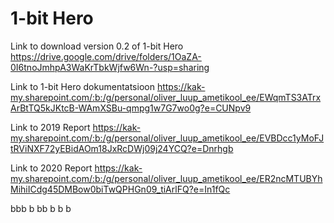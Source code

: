 # 1-bit Hero
Link to download version 0.2 of 1-bit Hero
https://drive.google.com/drive/folders/1OaZA-0I6tnoJmhpA3WaKrTbkWjfw6Wn-?usp=sharing

Link to 1-bit Hero dokumentatsioon
https://kak-my.sharepoint.com/:b:/g/personal/oliver_luup_ametikool_ee/EWqmTS3ATrxArBtTQ5kJKtcB-WAmXSBu-qmpg1w7G7wo0g?e=CUNpv9

Link to 2019 Report
https://kak-my.sharepoint.com/:b:/g/personal/oliver_luup_ametikool_ee/EVBDcc1yMoFJtRViNXF72yEBidAOm18JxRcDWj09j24YCQ?e=Dnrhgb

Link to 2020 Report
https://kak-my.sharepoint.com/:b:/g/personal/oliver_luup_ametikool_ee/ER2ncMTUBYhMihiICdg45DMBow0biTwQPHGn09_tiArlFQ?e=In1fQc

bbb
b
bb
b
b
b
